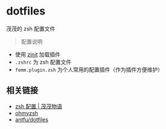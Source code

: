 # dotfiles

茂茂的 zsh 配置文件

> 配置说明

- 使用 [zinit](https://github.com/zdharma-continuum/zinit) 加载插件
- `.zshrc` 为 zsh 配置文件
- `femm.plugin.zsh` 为个人常用的配置插件（作为插件方便维护）

## 相关链接

- [zsh 配置 | 茂茂物语](https://notes.fe-mm.com/workflow/terminal/zsh)
- [ohmyzsh](https://github.com/ohmyzsh/ohmyzsh)
- [antfu/dotfiles](https://github.com/antfu/dotfiles)
